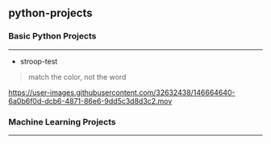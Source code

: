 ## python-projects

### Basic Python Projects 
---
*  stroop-test
> match the color, not the word

https://user-images.githubusercontent.com/32632438/146664640-6a0b6f0d-dcb6-4871-86e6-9dd5c3d8d3c2.mov



### Machine Learning Projects 
---

